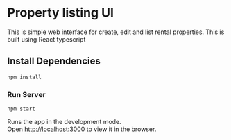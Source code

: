 # Property listing UI
This is simple web interface for create, edit and list rental properties. This is built using React typescript

## Install Dependencies 

```npm install```

### Run Server

`npm start`


Runs the app in the development mode.\
Open [http://localhost:3000](http://localhost:3000) to view it in the browser.

